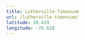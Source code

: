 ```yaml
---
title: Lutherville-Timonium
url: /lutherville-timonium/
latitude: 39.439
longitude: -76.628
---
```

